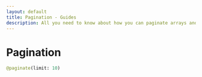 ```yaml
---
layout: default
title: Pagination - Guides
description: All you need to know about how you can paginate arrays and sources
---
```


# Pagination

```graphql
@paginate(limit: 10)
```
